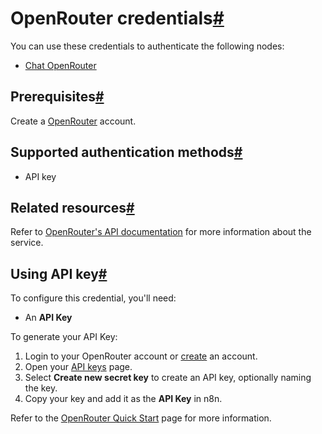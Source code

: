[](https://github.com/n8n-io/n8n-docs/edit/main/docs/integrations/builtin/credentials/openrouter.md "Edit this page")

# OpenRouter credentials[#](#openrouter-credentials "Permanent link")

You can use these credentials to authenticate the following nodes:

*   [Chat OpenRouter](../../cluster-nodes/sub-nodes/n8n-nodes-langchain.lmchatopenrouter/)

## Prerequisites[#](#prerequisites "Permanent link")

Create a [OpenRouter](https://openrouter.ai/) account.

## Supported authentication methods[#](#supported-authentication-methods "Permanent link")

*   API key

## Related resources[#](#related-resources "Permanent link")

Refer to [OpenRouter's API documentation](https://openrouter.ai/docs/quick-start) for more information about the service.

## Using API key[#](#using-api-key "Permanent link")

To configure this credential, you'll need:

*   An **API Key**

To generate your API Key:

1.  Login to your OpenRouter account or [create](https://openrouter.ai/) an account.
2.  Open your [API keys](https://openrouter.ai/keys) page.
3.  Select **Create new secret key** to create an API key, optionally naming the key.
4.  Copy your key and add it as the **API Key** in n8n.

Refer to the [OpenRouter Quick Start](https://openrouter.ai/docs/quick-start) page for more information.